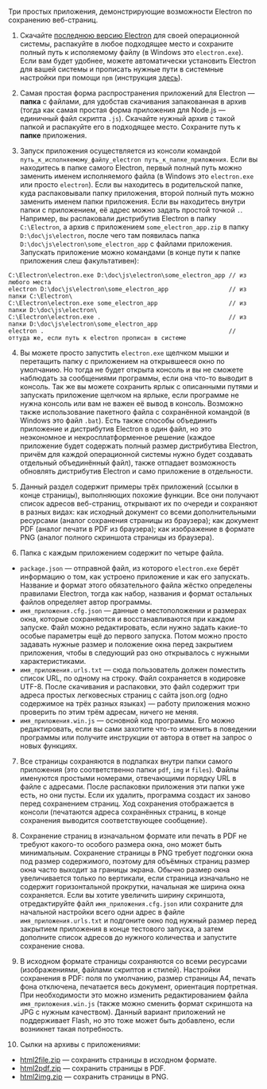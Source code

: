 Три простых приложения, демонстрирующие возможности Electron по сохранению веб-страниц.

1. Скачайте [последнюю версию Electron](https://github.com/electron/electron/releases) для своей операционной системы, распакуйте в любое подходящее место и сохраните полный путь к исполяемому файлу (в Windows это `electron.exe`). Если вам будет удобнее, можете автоматически установить Electron для вашей системы и прописать нужные пути в системные настройки при помощи `npm` (инструкция [здесь](https://github.com/electron-userland/electron-prebuilt)).

2. Самая простая форма распространения приложений для Electron — **папка** с файлами, для удобстав скачивания запакованная в архив (тогда как самая простая форма приложения для Node.js — единичный файл скрипта `.js`). Скачайте нужный архив с такой папкой и распакуйте его в подходящее место. Сохраните путь к **папке** приложения.

3. Запуск приложения осуществляется из консоли командой `путь_к_исполняемому_файлу_electron путь_к_папке_приложения`. Если вы находитесь в папке самого Electron, первый полный путь можно заменить именем исполняемого файла (в Windows это `electron.exe` или просто `electron`). Если вы находитесь в родительской папке, куда распаковывали папку приложения, второй полный путь можно заменить именем папки приложения. Если вы находитесь внутри папки с приложением, её адрес можно задать простой точкой `.`. Например, вы распаковали дистрибутив Electron в папку `C:\Electron`, а архив с приложением `some_electron_app.zip` в папку `D:\doc\js\electron`, после чего там появилась папка `D:\doc\js\electron\some_electron_app` с файлами приложения. Запускать приложение можно командами (в конце пути к папке приложения слеш факультативен):
  ```
  C:\Electron\electron.exe D:\doc\js\electron\some_electron_app // из любого места
  electron D:\doc\js\electron\some_electron_app                 // из папки C:\Electron\
  C:\Electron\electron.exe some_electron_app                    // из папки D:\doc\js\electron\
  C:\Electron\electron.exe .                                    // из папки D:\doc\js\electron\some_electron_app
  electron .                                                    // оттуда же, если путь к electron прописан в системе
  ```
4. Вы можете просто запустить `electron.exe` щелчком мышки и перетащить папку с приложением на открывшееся окно по умолчанию. Но тогда не будет открыта консоль и вы не сможете наблюдать за сообщениями программы, если она что-то выводит в консоль. Так же вы можете сохранить ярлык с описанными путями и запускать приложение щелчком на ярлыке, если программе не нужна консоль или вам не важен её вывод в консоль. Возможно также использование пакетного файла с сохранённой командой (в Windows это файл `.bat`). Есть также способы объединить приложение и дистрибутив Electron в один файл, но это неэкономное и некросплатформенное решение (каждое приложение будет содержать полный размер дистрибутива Electron, причём для каждой операционной системы нужно будет создавать отдельный объединённый файл), также отпадает возможность обновлять дистрибутив Electron и само приложение в отдельности.

5. Данный раздел содержит примеры трёх приложений (ссылки в конце страницы), выполняющих похожие функции. Все они получают список адресов веб-страниц, открывают их по очереди и сохраняют в разных видах: как исходный документ со всеми дополнительными ресурсами (аналог сохранения страницы из браузера); как документ PDF (аналог печати в PDF из браузера); как изображение в формате PNG (аналог полного скриншота страницы из браузера).

6. Папка с каждым приложением содержит по четыре файла.
  * `package.json` — отправной файл, из которого `electron.exe` берёт информацию о том, как устроено приложение и как его запускать. Название и формат этого обязательного файла жёстко определены правилами Electron, тогда как набор, названия и формат остальных файлов определяет автор программы.
  * `имя_приложения.cfg.json` — данные о местоположении и размерах окна, которые сохраняются и восстанавливаются при каждом запуске. Файл можно редактировать, если нужно задать какие-то особые параметры ещё до первого запуска. Потом можно просто задавать нужные размер и положение окна перед закрытием приложения, чтобы в следующий раз оно открывалось с нужными характеристиками.
  * `имя_приложения.urls.txt` — сюда пользователь должен поместить список URL, по одному на строку. Файл сохраняется в кодировке UTF-8. После скачивания и распаковки, это файл содержит три адреса простых легковесных страниц с сайта json.org (одно содержимое на трёх разных языках) — работу приложения можно проверить по этим трём адресам, ничего не меняя.
  * `имя_приложения.win.js` — основной код программы. Его можно редактировать, если вы сами захотите что-то изменить в поведении программы или получите инструкции от автора в ответ на запрос о новых функциях.

7. Все страницы сохраняются в подпапках внутри папки самого приложения (это соответственно папки `pdf`, `img` и `files`). Файлы именуются простыми номерами, отвечающими порядку URL в файле с адресами. После распаковки приложения эти папки уже есть, но они пусты. Если их удалить, программа создаст их заново перед сохранением страниц. Ход сохранения отображается в консоли (печатаются адреса сохранённых страниц, в конце сохранения выводится соответствующее сообщение).

8. Сохранение страниц в изначальном формате или печать в PDF не требуют какого-то особого размера окна, оно может быть минимальным. Сохранение страницы в PNG требует подгонки окна под размер содержимого, поэтому для объёмных страниц размер окна часто выходит за границы экрана. Обычно размер окна увеличивается только по вертикали, если страница изначально не содержит горизонтальной прокрутки, начальная же ширина окна сохраняется. Если вы хотите увеличить ширину скриншота, отредактируйте файл `имя_приложения.cfg.json` или сохраните для начальной настройки всего одни адрес в файле `имя_приложения.urls.txt` и подгоните окно под нужный размер перед закрытием приложения в конце тестового запуска, а затем дополните список адресов до нужного количества и запустите сохранение снова.

9. В исходном формате страницы сохраняются со всеми ресурсами (изображениями, файлами скриптов и стилей). Настройки сохранения в PDF: поля по умолчанию, размер страницы A4, печать фона отключена, печатается весь документ, ориентация портретная. При необходимости это можно изменить редактированием файла `имя_приложения.win.js` (также можно сменить формат скриншота на JPG с нужным качеством). Данный вариант приложений не поддерживает Flash, но это тоже может быть добавлено, если возникнет такая потребность.

10. Сылки на архивы с приложениями:
  * [html2file.zip](https://vsemozhetbyt.github.io/electron/demo/html2file.zip) — сохранить страницы в исходном формате.
  * [html2pdf.zip](https://vsemozhetbyt.github.io/electron/demo/html2pdf.zip) — сохранить страницы в PDF.
  * [html2img.zip](https://vsemozhetbyt.github.io/electron/demo/html2img.zip) — сохранить страницы в PNG.
